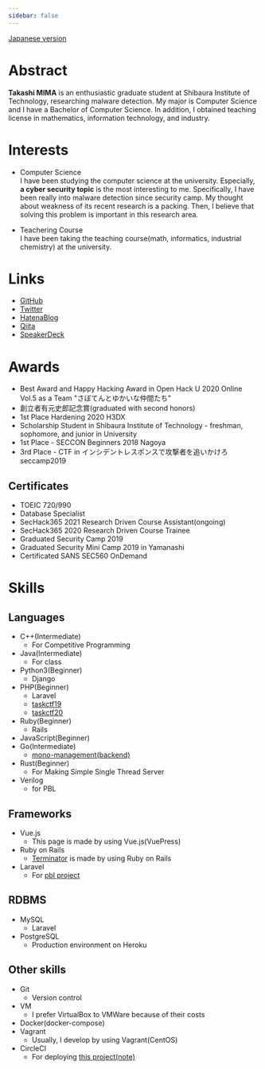 ```yaml
---
sidebar: false
---
```


[Japanese version](https://task4233.dev)

# Abstract
**Takashi MIMA** is an enthusiastic graduate student at Shibaura Institute of Technology, researching malware detection. My major is Computer Science and I have a Bachelor of Computer Science. In addition, I obtained teaching license in mathematics, information technology, and industry.

# Interests
 - Computer Science  
   I have been studying the computer science at the university. Especially, **a cyber security topic** is the most interesting to me. Specifically, I have been really into malware detection since security camp. My thought about weakness of its recent research is a packing. Then, I believe that solving this problem is important in this research area.

 - Teachering Course  
   I have been taking the teaching course(math, informatics, industrial chemistry) at the university.

# Links
 - [GitHub](https://github.com/task4233)
 - [Twitter](https://twitter.com/task4233)
 - [HatenaBlog](https://task4233.hatenablog.com/)
 - [Qiita](https://qiita.com/task4233)
 - [SpeakerDeck](https://speakerdeck.com/task4233)

# Awards
 - Best Award and Happy Hacking Award in Open Hack U 2020 Online Vol.5 as a Team "さぼてんとゆかいな仲間たち"
 - 創立者有元史郎記念賞(graduated with second honors)
 - 1st Place Hardening 2020 H3DX
 - Scholarship Student in Shibaura Institute of Technology - freshman, sophomore, and junior in University
 - 1st Place - SECCON Beginners 2018 Nagoya
 - 3rd Place - CTF in インシデントレスポンスで攻撃者を追いかけろ seccamp2019


## Certificates
 - TOEIC 720/990
 - Database Specialist
 - SecHack365 2021 Research Driven Course Assistant(ongoing)
 - SecHack365 2020 Research Driven Course Trainee
 - Graduated Security Camp 2019
 - Graduated Security Mini Camp 2019 in Yamanashi
 - Certificated SANS SEC560 OnDemand

# Skills
## Languages
 - C++(Intermediate)
   - For Competitive Programming
 - Java(Intermediate)
   - For class
 - Python3(Beginner)
   - Django
 - PHP(Beginner)
   - Laravel
   - [taskctf19](https://github.com/task4233/taskctf19)
   - [taskctf20](https://github.com/task4233/taskctf20)
 - Ruby(Beginner)
   - Rails
 - JavaScript(Beginner)
 - Go(Intermediate)
   - [mono-management(backend)](https://github.com/task4233/mono-management)
 - Rust(Beginner)
   - For Making Simple Single Thread Server
 - Verilog
   - for PBL

## Frameworks
 - Vue.js
   - This page is made by using Vue.js(VuePress)
 - Ruby on Rails
   - [Terminator](https://task4233-terminator.herokuapp.com/) is made by using Ruby on Rails
 - Laravel
   - For [pbl project](https://github.com/task4233/pbl-19)
   
## RDBMS
 - MySQL
   - Laravel
 - PostgreSQL
   - Production environment on Heroku

## Other skills
 - Git
   - Version control
 - VM
   - I prefer VirtualBox to VMWare because of their costs
 - Docker(docker-compose)
 - Vagrant
   - Usually, I develop by using Vagrant(CentOS)
 - CircleCI
   - For deploying [this project(note)](https://github.com/task4233/note)
